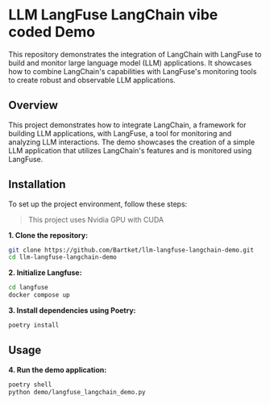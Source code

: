 # LLM LangFuse LangChain vibe coded Demo

This repository demonstrates the integration of LangChain with LangFuse to build and monitor large language model (LLM) applications. It showcases how to combine LangChain's capabilities with LangFuse's monitoring tools to create robust and observable LLM applications.

## Overview

This project demonstrates how to integrate LangChain, a framework for building LLM applications, with LangFuse, a tool for monitoring and analyzing LLM interactions. The demo showcases the creation of a simple LLM application that utilizes LangChain's features and is monitored using LangFuse.

## Installation

To set up the project environment, follow these steps:

> This project uses Nvidia GPU with CUDA

**1. Clone the repository:**

```bash
git clone https://github.com/Bartket/llm-langfuse-langchain-demo.git
cd llm-langfuse-langchain-demo
```

**2. Initialize Langfuse:**

```bash
cd langfuse
docker compose up
```

**3. Install dependencies using Poetry:**

```bash
poetry install
```

## Usage

**4. Run the demo application:**

```bash
poetry shell
python demo/langfuse_langchain_demo.py
```